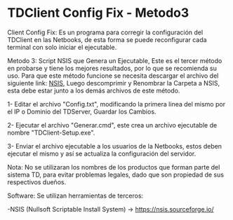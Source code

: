 # TDClient Config Fix - Metodo3

Client Config Fix: Es un programa para corregir la configuración del TDClient en las Netbooks, de esta forma se puede reconfigurar cada terminal con solo iniciar el ejecutable.

Metodo 3: Script NSIS que Genera un Ejecutable, Este es el tercer método en probarse y tiene los mejores resultados, por lo que se recomienda su uso.
 Para que este método funcione se necesita descargar el archivo del siguiente link: [NSIS](https://sourceforge.net/projects/nsis/files/NSIS%203/3.05/nsis-3.05.zip/download), Luego descomprimir y Renombrar la Carpeta a NSIS, esta debe estar junto a los demás archivos de este método.

  1- Editar el archivo "Config.txt", modificando la primera linea del mismo por el IP o Dominio del TDServer, Guardar los Cambios.
 
  2- Ejecutar el archivo "Generar.cmd", este crea un archivo ejecutable de nombre "TDClient-Setup.exe".

  3- Enviar el archivo ejecutable a los usuarios de la Netbooks, estos deben ejecutar el mismo y así se actualiza la configuración del servidor.


Nota: No se utilizaran los nombres de los productos que forman parte del sistema TD, para evitar problemas legales, dado que son propiedad de sus respectivos dueños.

Software: Se utilizan herramientas de terceros:

 -NSIS (Nullsoft Scriptable Install System) -> https://nsis.sourceforge.io/
